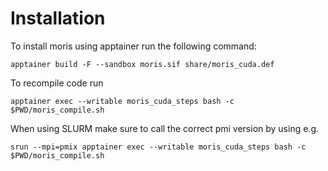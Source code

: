 # Installation
To install moris using apptainer run the following command:

```
apptainer build -F --sandbox moris.sif share/moris_cuda.def
```

To recompile code run
```
apptainer exec --writable moris_cuda_steps bash -c $PWD/moris_compile.sh
```

When using SLURM make sure to call the correct pmi version by using e.g.

```
srun --mpi=pmix apptainer exec --writable moris_cuda_steps bash -c $PWD/moris_compile.sh
```